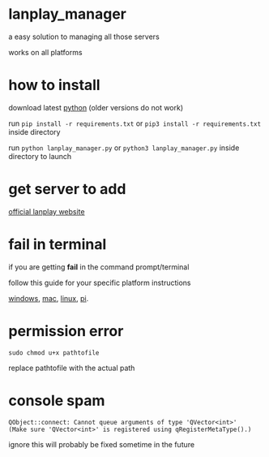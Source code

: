 # lanplay_manager
a easy solution to managing all those servers 

works on all platforms
# how to install 
download latest [python](https://www.python.org/downloads/) (older versions do not work)

run `pip install -r requirements.txt` or `pip3 install -r requirements.txt` inside directory

run `python lanplay_manager.py` or `python3 lanplay_manager.py` inside directory to launch

# get server to add
[official lanplay website](http://www.lan-play.com/)


# fail in terminal
if you are getting __fail__ in the command prompt/terminal

follow this guide for your specific platform instructions

[windows](https://rentry.org/TeknikLAN#windows), 
[mac](https://rentry.org/TeknikLAN#mac), 
[linux](https://rentry.org/TeknikLAN#linux), 
[pi](https://rentry.org/TeknikLAN#raspberry-pi).

# permission error
`sudo chmod u+x pathtofile`

replace pathtofile with the actual path
# console spam 
```
QObject::connect: Cannot queue arguments of type 'QVector<int>'
(Make sure 'QVector<int>' is registered using qRegisterMetaType().)
```
ignore this will probably be fixed sometime in the future 
